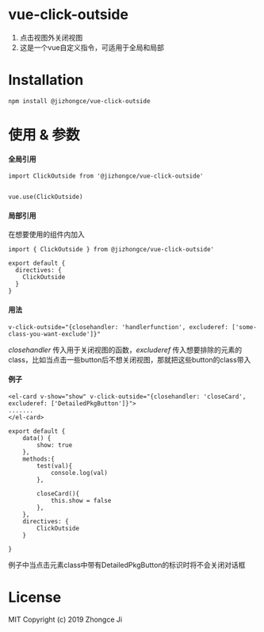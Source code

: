 vue-click-outside
========================

1. 点击视图外关闭视图
2. 这是一个vue自定义指令，可适用于全局和局部


Installation
========================

```
npm install @jizhongce/vue-click-outside
```

使用 & 参数
========================

#### 全局引用

```
import ClickOutside from '@jizhongce/vue-click-outside'


vue.use(ClickOutside)
```


#### 局部引用

在想要使用的组件内加入

```
import { ClickOutside } from @jizhongce/vue-click-outside'

export default {
  directives: {
    ClickOutside
  }
}

```

#### 用法

```
v-click-outside="{closehandler: 'handlerfunction', excluderef: ['some-class-you-want-exclude']}"
```

*closehandler* 传入用于关闭视图的函数，*excluderef* 传入想要排除的元素的class，比如当点击一些button后不想关闭视图，那就把这些button的class带入


#### 例子

```
<el-card v-show="show" v-click-outside="{closehandler: 'closeCard', excluderef: ['DetailedPkgButton']}">
.......
</el-card>

export default {
    data() {
        show: true
    },
    methods:{
		test(val){
			console.log(val)
		},

		closeCard(){
			this.show = false
		},
    },
    directives: {
        ClickOutside
 	}

}
```

例子中当点击元素class中带有DetailedPkgButton的标识时将不会关闭对话框

License
========================

MIT
Copyright (c) 2019 Zhongce Ji

